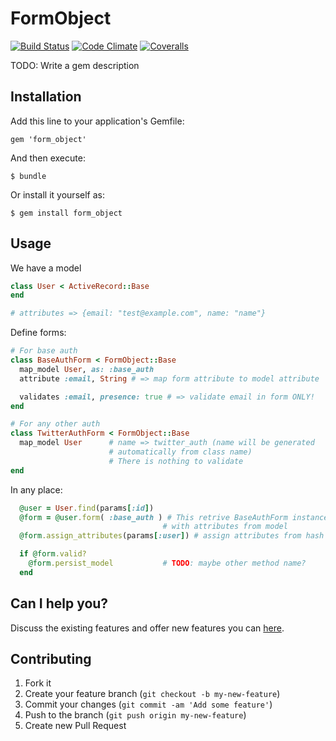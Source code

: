 # FormObject

[![Build Status](https://travis-ci.org/saratovsource/form_object.png)](https://travis-ci.org/saratovsource/form_object)
[![Code Climate](https://codeclimate.com/badge.png)](https://codeclimate.com/github/saratovsource/form_object)
[![Coveralls](https://coveralls.io/repos/saratovsource/form_object/badge.png?branch=master)](https://coveralls.io/r/saratovsource/form_object)

TODO: Write a gem description

## Installation

Add this line to your application's Gemfile:

    gem 'form_object'

And then execute:

    $ bundle

Or install it yourself as:

    $ gem install form_object

## Usage

We have a model

``` ruby
class User < ActiveRecord::Base
end

# attributes => {email: "test@example.com", name: "name"}
```

Define forms:

``` ruby
# For base auth
class BaseAuthForm < FormObject::Base
  map_model User, as: :base_auth
  attribute :email, String # => map form attribute to model attribute

  validates :email, presence: true # => validate email in form ONLY!
end

# For any other auth
class TwitterAuthForm < FormObject::Base
  map_model User      # name => twitter_auth (name will be generated 
                      # automatically from class name)
                      # There is nothing to validate
end
```

In any place:

``` ruby
  @user = User.find(params[:id])
  @form = @user.form( :base_auth ) # This retrive BaseAuthForm instance
                                  # with attributes from model
  @form.assign_attributes(params[:user]) # assign attributes from hash

  if @form.valid?
    @form.persist_model           # TODO: maybe other method name?
  end
```

## Can I help you?

Discuss the existing features and offer new features you can
[here](https://groups.google.com/d/forum/formobject "FormObject").

## Contributing

1. Fork it
2. Create your feature branch (`git checkout -b my-new-feature`)
3. Commit your changes (`git commit -am 'Add some feature'`)
4. Push to the branch (`git push origin my-new-feature`)
5. Create new Pull Request
